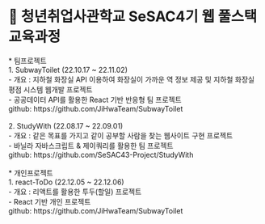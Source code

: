 # 🌱 청년취업사관학교 SeSAC4기 웹 풀스택 교육과정

<div>
* 팀프로젝트<br/>
    1. SubwayToilet (22.10.17 ~ 22.11.02)<br/>
    - 개요 : 지하철 화장실 API 이용하여 화장실이 가까운 역 정보 제공 및 지하철 화장실 평점 시스템 웹개발 프로젝트<br/>
    - 공공데이터 API를 활용한 React 기반 반응형 팀 프로젝트<br/>
    github: https://github.com/JiHwaTeam/SubwayToilet<br/>
    <br/>
    2. StudyWith (22.08.17 ~ 22.09.01)<br/>
    - 개요 : 같은 목표를 가지고 같이 공부할 사람을 찾는 웹사이트 구현 프로젝트<br/>
    - 바닐라 자바스크립트 & 제이쿼리를 활용한 팀 프로젝트<br/>
    github: https://github.com/SeSAC43-Project/StudyWith
    <br/><br/>
* 개인프로젝트<br/>
    1. react-ToDo (22.12.05 ~ 22.12.06)<br/>
    - 개요 : 리액트를 활용한 투두(할일) 프로젝트<br/>
    - React 기반 개인 프로젝트<br/>
    github: https://github.com/JiHwaTeam/SubwayToilet<br/>
</div>